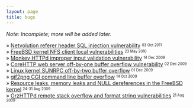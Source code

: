 ```yaml
---
layout: page
title: bugs
---
```


*Note: Incomplete; more will be added later.*

&raquo; [Netvolution referer header SQL injection
vulnerability](http://census-labs.com/news/2011/10/03/netvolution-referer-SQLi/)
<sup><sub>03 Oct 2011</sub></sup>
<br>
&raquo; [FreeBSD kernel NFS client local
vulnerabilities](https://argp.github.io/2010/05/23/freebsd-kernel-nfsclient/)
<sup><sub>23 May 2010</sub></sup>
<br>
&raquo; [Monkey HTTPd improper input validation
vulnerability](https://argp.github.io/2009/12/14/monkey-httpd-vulnerability/)
<sup><sub>14 Dec 2009</sub></sup>
<br>
&raquo; [CoreHTTP web server off-by-one buffer overflow
vulnerability](https://argp.github.io/2009/12/02/corehttp-vulnerability/)
<sup><sub>02 Dec 2009</sub></sup>
<br>
&raquo; [Linux kernel SUNRPC off-by-two buffer
overflow](https://argp.github.io/2009/12/01/linux-kernel-sunrpc-bug/)
<sup><sub>01 Dec 2009</sub></sup>
<br>
&raquo; [gif2png CGI command line buffer
overflow](http://census-labs.com/news/2009/10/14/gif2png-cgi/)
<sup><sub>14 Oct 2009</sub></sup>
<br>
&raquo; [Resource leaks, memory leaks and NULL dereferences in the FreeBSD
kernel](https://bugs.freebsd.org/bugzilla/buglist.cgi?bug_status=__all__&content=patroklos%20argyroudis&no_redirect=1&order=Importance&product=&query_format=specific)
<sup><sub>24-31 Aug 2009</sub></sup>
<br>
&raquo; [OrzHTTPd remote stack overflow and format string
vulnerabilities](https://argp.github.io/2009/08/26/flickr-is-the-new-bugtraq/)
<sup><sub>21 Aug 2009</sub></sup>
